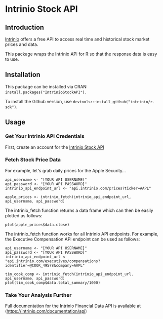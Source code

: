 # Intrinio Stock API #

## Introduction

[Intrinio](https://intrinio.com/) offers a free API to access real time and historical stock market prices and data. 

This package wraps the Intrinio API for R so that the response data is easy to use.

## Installation

This package can be installed via CRAN `install.packages("IntrinioStockAPI")`.

To install the Github version, use `devtools::install_github("intrinio/r-sdk")`.

## Usage

### Get Your Intrinio API Credentials

First, create an account for the [Intrinio Stock API](https://intrinio.com/)

### Fetch Stock Price Data

For example, let's grab daily prices for the Apple Security...

```{r}
api_username <- "[YOUR API USERNAME]"
api_password <- "[YOUR API PASSWORD]"
intrinio_api_endpoint_url <- "api.intrinio.com/prices?ticker=AAPL"

apple_prices <- intrinio_fetch(intrinio_api_endpoint_url, api_username, api_password)
```

The intrinio_fetch function returns a data frame which can then be easily plotted as follows:

```{r}
plot(apple_prices$data.close)
```

The intrinio_fetch function works for all Intrinio API endpoints. For example, the Executive Compensation API endpoint can be used as follows:

```{r}
api_username <- "[YOUR API USERNAME]"
api_password <- "[YOUR API PASSWORD]"
intrinio_api_endpoint_url <- "api.intrinio.com/executives/compensations?identifier=@COOK_49578&company=AAPL"

tim_cook_comp <- intrinio_fetch(intrinio_api_endpoint_url, api_username, api_password)
plot(tim_cook_comp$data.total_summary/1000)
```

### Take Your Analysis Further

Full documentation for the Intrinio Financial Data API is available at (https://intrinio.com/documentation/api)
